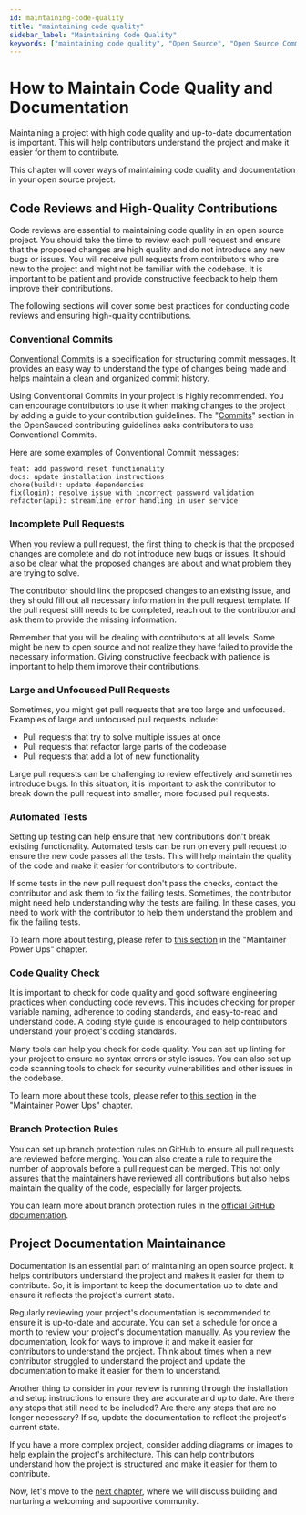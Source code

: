 ```yaml
---
id: maintaining-code-quality
title: "maintaining code quality"
sidebar_label: "Maintaining Code Quality"
keywords: ["maintaining code quality", "Open Source", "Open Source Community"]
---
```


# How to Maintain Code Quality and Documentation

Maintaining a project with high code quality and up-to-date documentation is important. This will help contributors understand the project and make it easier for them to contribute.

This chapter will cover ways of maintaining code quality and documentation in your open source project.

## Code Reviews and High-Quality Contributions

Code reviews are essential to maintaining code quality in an open source project. You should take the time to review each pull request and ensure that the proposed changes are high quality and do not introduce any new bugs or issues. You will receive pull requests from contributors who are new to the project and might not be familiar with the codebase. It is important to be patient and provide constructive feedback to help them improve their contributions.

The following sections will cover some best practices for conducting code reviews and ensuring high-quality contributions.

### Conventional Commits

[Conventional Commits](https://www.conventionalcommits.org/en/v1.0.0/) is a specification for structuring commit messages. It provides an easy way to understand the type of changes being made and helps maintain a clean and organized commit history.

Using Conventional Commits in your project is highly recommended. You can encourage contributors to use it when making changes to the project by adding a guide to your contribution guidelines. The "[Commits](https://docs.opensauced.pizza/contributing/introduction-to-contributing/#commits)" section in the OpenSauced contributing guidelines asks contributors to use Conventional Commits.

Here are some examples of Conventional Commit messages:

```
feat: add password reset functionality
docs: update installation instructions
chore(build): update dependencies
fix(login): resolve issue with incorrect password validation
refactor(api): streamline error handling in user service
```

### Incomplete Pull Requests

When you review a pull request, the first thing to check is that the proposed changes are complete and do not introduce new bugs or issues. It should also be clear what the proposed changes are about and what problem they are trying to solve.

The contributor should link the proposed changes to an existing issue, and they should fill out all necessary information in the pull request template. If the pull request still needs to be completed, reach out to the contributor and ask them to provide the missing information.

Remember that you will be dealing with contributors at all levels. Some might be new to open source and not realize they have failed to provide the necessary information. Giving constructive feedback with patience is important to help them improve their contributions.

### Large and Unfocused Pull Requests

Sometimes, you might get pull requests that are too large and unfocused. Examples of large and unfocused pull requests include:

- Pull requests that try to solve multiple issues at once
- Pull requests that refactor large parts of the codebase
- Pull requests that add a lot of new functionality

Large pull requests can be challenging to review effectively and sometimes introduce bugs. In this situation, it is important to ask the contributor to break down the pull request into smaller, more focused pull requests.

### Automated Tests

Setting up testing can help ensure that new contributions don't break existing functionality. Automated tests can be run on every pull request to ensure the new code passes all the tests. This will help maintain the quality of the code and make it easier for contributors to contribute.

If some tests in the new pull request don't pass the checks, contact the contributor and ask them to fix the failing tests. Sometimes, the contributor might need help understanding why the tests are failing. In these cases, you need to work with the contributor to help them understand the problem and fix the failing tests.

To learn more about testing, please refer to [this section](maintainer-powerups.md#testing) in the "Maintainer Power Ups" chapter.

### Code Quality Check

It is important to check for code quality and good software engineering practices when conducting code reviews. This includes checking for proper variable naming, adherence to coding standards, and easy-to-read and understand code. A coding style guide is encouraged to help contributors understand your project's coding standards.

Many tools can help you check for code quality. You can set up linting for your project to ensure no syntax errors or style issues. You can also set up code scanning tools to check for security vulnerabilities and other issues in the codebase.

To learn more about these tools, please refer to [this section](maintainer-powerups.md#code-scanning-tools) in the "Maintainer Power Ups" chapter.

### Branch Protection Rules

You can set up branch protection rules on GitHub to ensure all pull requests are reviewed before merging. You can also create a rule to require the number of approvals before a pull request can be merged. This not only assures that the maintainers have reviewed all contributions but also helps maintain the quality of the code, especially for larger projects.

You can learn more about branch protection rules in the [official GitHub documentation](https://docs.github.com/en/repositories/configuring-branches-and-merges-in-your-repository/managing-protected-branches/managing-a-branch-protection-rule#about-branch-protection-rules).

## Project Documentation Maintainance

Documentation is an essential part of maintaining an open source project. It helps contributors understand the project and makes it easier for them to contribute. So, it is important to keep the documentation up to date and ensure it reflects the project's current state.

Regularly reviewing your project's documentation is recommended to ensure it is up-to-date and accurate. You can set a schedule for once a month to review your project's documentation manually. As you review the documentation, look for ways to improve it and make it easier for contributors to understand the project. Think about times when a new contributor struggled to understand the project and update the documentation to make it easier for them to understand.

Another thing to consider in your review is running through the installation and setup instructions to ensure they are accurate and up to date. Are there any steps that still need to be included? Are there any steps that are no longer necessary? If so, update the documentation to reflect the project's current state.

If you have a more complex project, consider adding diagrams or images to help explain the project's architecture. This can help contributors understand how the project is structured and make it easier for them to contribute.

Now, let's move to the [next chapter](building-community.md), where we will discuss building and nurturing a welcoming and supportive community.



